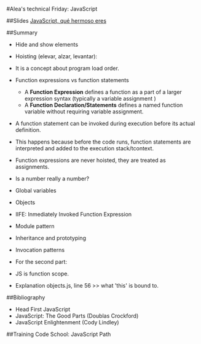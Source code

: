 #Alea's technical Friday: JavaScript

##Slides
[JavaScript, qué hermoso eres](https://docs.google.com/presentation/d/1ffsKWM-xc0-emQtkBBx_OkESkDj43L4b3q-pr1rnP4Y/edit#slide=id.p)


##Summary
* Hide and show elements

* Hoisting (elevar, alzar, levantar):
 * It is a concept about program load order.
 * Function expressions vs function statements
   * A **Function Expression** defines a function as a part of a larger expression syntax (typically a variable assignment )
    * A **Function Declaration/Statements** defines a named function variable without requiring variable assignment. 
 * A function statement can be invoked during execution before its actual definition. 
  * This happens because before the code runs, function statements are interpreted and added to the execution stack/tcontext.
 * Function expressions are never hoisted, they are treated as assignments.

* Is a number really a number?

* Global variables

* Objects
 
* IIFE: Inmediately Invoked Function Expression

* Module pattern

* Inheritance and prototyping

* Invocation patterns

* For the second part:
 * JS is function scope.
 * Explanation objects.js, line 56 >> what 'this' is bound to.

##Bibliography
* Head First JavaScript
* JavaScript: The Good Parts (Doublas Crockford)
* JavaScript Enlightenment (Cody Lindley)


##Training
Code School: JavaScript Path
